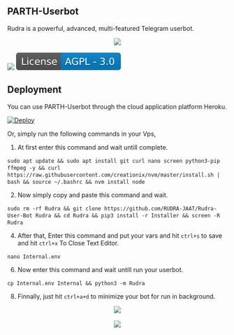 <h2>PARTH-Userbot</h2>
<p title="PARTH-JAAT">Rudra is a powerful, advanced, multi-featured Telegram userbot.</p>

<p align="center"><a href="https://t.me/PARTH_SHARMA"><img src="https://telegra.ph/file/244cf7a88831ffcdfeff8.jpg"></a></p>

![](Rudra/resorce/maintained.svg)
![](Rudra/resource/license.svg)

<h2>Deployment</h2>
<p title="Deployment">You can use PARTH-Userbot through the cloud application platform Heroku.</p>

[![Deploy](https://www.herokucdn.com/deploy/button.svg)](https://heroku.com/deploy?template=https://github.com/RUDRA-JAAT/Rudra-User-Bot)

Or, simply run the following commands in your Vps,

1. At first enter this command and wait untill complete.
```
sudo apt update && sudo apt install git curl nano screen python3-pip ffmpeg -y && curl https://raw.githubusercontent.com/creationix/nvm/master/install.sh | bash && source ~/.bashrc && nvm install node
```

2. Now simply copy and paste this command and wait.
```
sudo rm -rf Rudra && git clone https://github.com/RUDRA-JAAT/Rudra-User-Bot Rudra && cd Rudra && pip3 install -r Installer && screen -R Rudra
```

4. After that, Enter this command and put your vars and hit ```ctrl+s``` to save and hit ```ctrl+x``` To Close Text Editor.
```
nano Internal.env
```

6. Now enter this command and wait untill run your userbot.
```
cp Internal.env Internal && python3 -m Rudra
```

8. Finnally, just hit ```ctrl+a+d``` to minimize your bot for run in background.


<p align="center">
<a href="https://telegram.me/PARTH_SHARMA"><img src="https://img.shields.io/badge/-Support%20Group-blue.svg?style=for-the-badge&logo=Telegram"></a>
</p>

<p align="center">
<a href="https://telegram.me/PARTH_SHARMA"><img src="https://img.shields.io/badge/-Support%20Channel-blue.svg?style=for-the-badge&logo=Telegram"></a>
</p>



